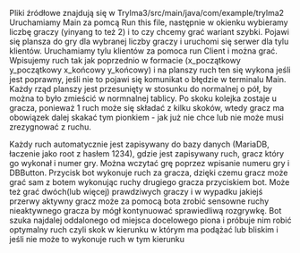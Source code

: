 Pliki źródłowe znajdują się w Trylma3/src/main/java/com/example/trylma2 Uruchamiamy Main za pomcą Run this file, następnie w okienku wybieramy liczbę graczy (yinyang to też 2) i to czy chcemy grać wariant szybki. Pojawi się plansza do gry dla wybranej liczby graczy i uruchomi się serwer dla tylu klientów. Uruchamiamy tylu klientów za pomoca run Client i można grać. Wpisujemy ruch tak jak poprzednio w formacie (x_początkowy y_początkowy x_końcowy y_końcowy) i na planszy ruch ten się wykona jeśli jest poprawny, jeśli nie to pojawi się komunikat o błędzie w terminalu Main. Każdy rząd planszy jest przesunięty w stosunku do normalnej o pół, by można to było zmieścić w normnalnej tablicy. Po skoku kolejka zostaje u gracza, ponieważ 1 ruch może się składać z kilku skoków, wtedy gracz ma obowiązek dalej skakać tym pionkiem - jak już nie chce lub nie może musi zrezygnować z ruchu.

Każdy ruch automatycznie jest zapisywany do bazy danych (MariaDB, łaczenie jako root z hasłem 1234), gdzie jest zapisywany ruch, gracz który go wykonał i numer gry. Można wczytać grę poprzez wpisanie numeru gry i DBButton. Przycisk bot wykonuje ruch za gracza, dzięki czemu gracz może grać sam z botem wykonując ruchy drugiego gracza przyciskiem bot. Może też grać dwóch(lub więcej) prawdziwych graczy i w wypadku jakiejś przerwy aktywny gracz może za pomocą bota zrobić sensowne ruchy nieaktywnego gracza by mógł kontynuować sprawiedliwą rozgrywkę. Bot szuka najdalej oddalonego od miejsca docelowego piona i próbuje nim robić optymalny ruch czyli skok w kierunku w którym ma podążać lub bliskim i jeśli nie może to wykonuje ruch w tym kierunku
